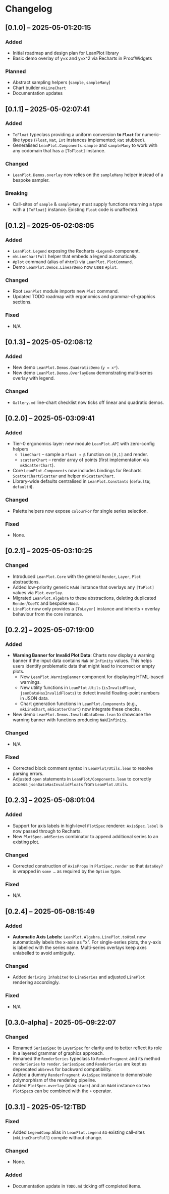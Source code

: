 # Changelog

## [0.1.0] – 2025-05-01:20:15

### Added

- Initial roadmap and design plan for LeanPlot library
- Basic demo overlay of y=x and y=x^2 via Recharts in ProofWidgets

### Planned

- Abstract sampling helpers (`sample`, `sampleMany`)
- Chart builder `mkLineChart`
- Documentation updates

## [0.1.1] – 2025-05-02:07:41

### Added

- `ToFloat` typeclass providing a uniform conversion **to `Float`** for numeric-like types (`Float`, `Nat`, `Int` instances implemented; `Rat` stubbed).
- Generalised `LeanPlot.Components.sample` and `sampleMany` to work with any codomain that has a `[ToFloat]` instance.

### Changed

- `LeanPlot.Demos.overlay` now relies on the `sampleMany` helper instead of a bespoke sampler.

### Breaking

- Call-sites of `sample` & `sampleMany` must supply functions returning a type with a `[ToFloat]` instance. Existing `Float` code is unaffected.

## [0.1.2] – 2025-05-02:08:05

### Added

- `LeanPlot.Legend` exposing the Recharts `<Legend>` component.
- `mkLineChartFull` helper that embeds a legend automatically.
- `#plot` command (alias of `#html`) via `LeanPlot.PlotCommand`.
- Demo `LeanPlot.Demos.LinearDemo` now uses `#plot`.

### Changed

- Root `LeanPlot` module imports new `Plot` command.
- Updated TODO roadmap with ergonomics and grammar-of-graphics sections.

### Fixed

- N/A

## [0.1.3] – 2025-05-02:08:12

### Added

- New demo `LeanPlot.Demos.QuadraticDemo` (`y = x²`).
- New demo `LeanPlot.Demos.OverlayDemo` demonstrating multi-series overlay with legend.

### Changed

- `Gallery.md` line-chart checklist now ticks off linear and quadratic demos.

## [0.2.0] – 2025-05-03:09:41

### Added

- Tier-0 ergonomics layer: new module `LeanPlot.API` with zero-config helpers
  - `lineChart` – sample a `Float → β` function on `[0,1]` and render.
  - `scatterChart` – render array of points (first implementation via `mkScatterChart`).
- Core `LeanPlot.Components` now includes bindings for Recharts `ScatterChart`/`Scatter` and helper `mkScatterChart`.
- Library-wide defaults centralised in `LeanPlot.Constants` (`defaultW`, `defaultH`).

### Changed

- Palette helpers now expose `colourFor` for single series selection.

### Fixed

- None.

## [0.2.1] – 2025-05-03:10:25

### Changed

- Introduced `LeanPlot.Core` with the general `Render`, `Layer`, `Plot` abstractions.
- Added low-priority generic `HAdd` instance that overlays any `[ToPlot]` values via `Plot.overlay`.
- Migrated `LeanPlot.Algebra` to these abstractions, deleting duplicated `Render`/`CoeTC` and bespoke `HAdd`.
- `LinePlot` now only provides a `[ToLayer]` instance and inherits `+` overlay behaviour from the core instance.

## [0.2.2] – 2025-05-07:19:00

### Added

- **Warning Banner for Invalid Plot Data**: Charts now display a warning banner if the input data contains `NaN` or `Infinity` values. This helps users identify problematic data that might lead to incorrect or empty plots.
  - New `LeanPlot.WarningBanner` component for displaying HTML-based warnings.
  - New utility functions in `LeanPlot.Utils` (`isInvalidFloat`, `jsonDataHasInvalidFloats`) to detect invalid floating-point numbers in JSON data.
  - Chart generation functions in `LeanPlot.Components` (e.g., `mkLineChart`, `mkScatterChart`) now integrate these checks.
- New demo `LeanPlot.Demos.InvalidDataDemo.lean` to showcase the warning banner with functions producing `NaN`/`Infinity`.

### Changed

- N/A

### Fixed

- Corrected block comment syntax in `LeanPlot/Utils.lean` to resolve parsing errors.
- Adjusted `open` statements in `LeanPlot/Components.lean` to correctly access `jsonDataHasInvalidFloats` from `LeanPlot.Utils`.

## [0.2.3] – 2025-05-08:01:04

### Added

- Support for axis labels in high‐level `PlotSpec` renderer: `AxisSpec.label` is now passed through to Recharts.
- New `PlotSpec.addSeries` combinator to append additional series to an existing plot.

### Changed

- Corrected construction of `AxisProps` in `PlotSpec.render` so that `dataKey?` is wrapped in `some …` as required by the `Option` type.

### Fixed

- N/A

## [0.2.4] – 2025-05-08:15:49

### Added

- **Automatic Axis Labels:** `LeanPlot.Algebra.LinePlot.toHtml` now automatically labels the x-axis as "x". For single-series plots, the y-axis is labelled with the series name. Multi-series overlays keep axes unlabelled to avoid ambiguity.

### Changed

- Added `deriving Inhabited` to `LineSeries` and adjusted `LinePlot` rendering accordingly.

### Fixed

- N/A

## [0.3.0-alpha] - 2025-05-09:22:07

### Changed

- Renamed `SeriesSpec` to `LayerSpec` for clarity and to better reflect its role in a layered grammar of graphics approach.
- Renamed the `RenderSeries` typeclass to `RenderFragment` and its method `renderSeries` to `render`. `SeriesSpec` and `RenderSeries` are kept as deprecated `abbrev`s for backward compatibility.
- Added a dummy `RenderFragment AxisSpec` instance to demonstrate polymorphism of the rendering pipeline.
- Added `PlotSpec.overlay` (alias `stack`) and an `HAdd` instance so two `PlotSpec`s can be combined with the `+` operator.

## [0.3.1] - 2025-05-12:TBD

### Fixed

- Added `LegendComp` alias in `LeanPlot.Legend` so existing call-sites (`mkLineChartFull`) compile without change.

### Changed

- None.

### Added

- Documentation update in `TODO.md` ticking off completed items.